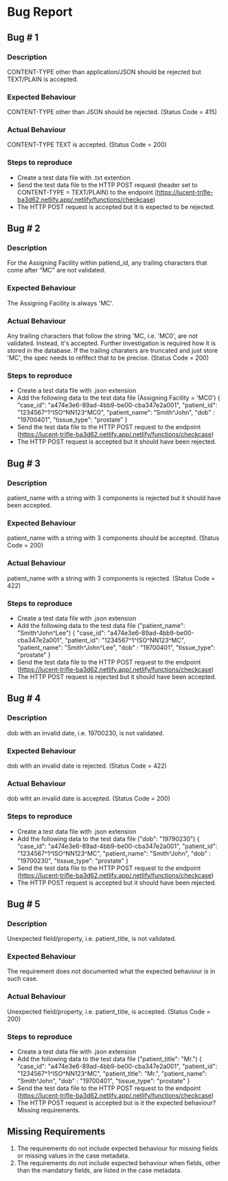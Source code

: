 # Bug Report

## Bug # 1 ##
### Description
CONTENT-TYPE other than application/JSON should be rejected but TEXT/PLAIN is accepted.

### Expected Behaviour
CONTENT-TYPE other than JSON should be rejected. (Status Code = 415)

### Actual Behaviour
CONTENT-TYPE TEXT is accepted. (Status Code = 200)

### Steps to reproduce
- Create a test data file with .txt extention
- Send the test data file to the HTTP POST request (header set to CONTENT-TYPE = TEXT/PLAIN) to the endpoint (https://lucent-trifle-ba3d62.netlify.app/.netlify/functions/checkcase)
- The HTTP POST request is accepted but it is expected to be rejected.

## Bug # 2 ##
### Description
For the Assigning Facility within patiend_id, any trailing characters that come after "MC" are not validated.

### Expected Behaviour
The Assigning Facility is always 'MC'.

### Actual Behaviour
Any trailing characters that follow the string 'MC, i.e. 'MC0', are not validated. Instead, it's accepted. 
Further investigation is required how it is stored in the database. If the trailing charaters are truncated and just store 'MC', the spec needs to reflfect that to be precise. (Status Code = 200)

### Steps to reproduce
- Create a test data file with .json extension
- Add the following data to the test data file (Assigning Facility = 'MC0')
{
    "case_id": "a474e3e6-89ad-4bb9-be00-cba347e2a001",
    "patient_id": "1234567^1^ISO^NN123^MC0",
    "patient_name": "Smith^John",
    "dob" : "19700401",
    "tissue_type": "prostate"
}
- Send the test data file to the HTTP POST request to the endpoint (https://lucent-trifle-ba3d62.netlify.app/.netlify/functions/checkcase)
- The HTTP POST request is accepted but it should have been rejected.

## Bug # 3 ##
### Description
patient_name with a string with 3 components is rejected but it should have been accepted.

### Expected Behaviour
patient_name with a string with 3 components should be accepted. (Status Code = 200)

### Actual Behaviour
patient_name with a string with 3 components is rejected. (Status Code = 422)

### Steps to reproduce
- Create a test data file with .json extension
- Add the following data to the test data file ("patient_name": "Smith^John^Lee")
{
    "case_id": "a474e3e6-89ad-4bb9-be00-cba347e2a001",
    "patient_id": "1234567^1^ISO^NN123^MC",
    "patient_name": "Smith^John^Lee",
    "dob" : "19700401",
    "tissue_type": "prostate"
}
- Send the test data file to the HTTP POST request to the endpoint (https://lucent-trifle-ba3d62.netlify.app/.netlify/functions/checkcase)
- The HTTP POST request is rejected but it should have been accepted.

## Bug # 4 ##
### Description
dob with an invalid date, i.e. 19700230, is not validated. 

### Expected Behaviour
dob with an invalid date is rejected. (Status Code = 422)

### Actual Behaviour
dob wiht an invalid date is accepted. (Status Code = 200)

### Steps to reproduce
- Create a test data file with .json extension
- Add the following data to the test data file ("dob": "19790230")
{
    "case_id": "a474e3e6-89ad-4bb9-be00-cba347e2a001",
    "patient_id": "1234567^1^ISO^NN123^MC",
    "patient_name": "Smith^John",
    "dob" : "19700230",
    "tissue_type": "prostate"
}
- Send the test data file to the HTTP POST request to the endpoint (https://lucent-trifle-ba3d62.netlify.app/.netlify/functions/checkcase)
- The HTTP POST request is accepted but it should have been rejected.

## Bug # 5 ##
### Description
Unexpected field/property, i.e. patient_title, is not validated. 

### Expected Behaviour
The requirement does not documented what the expected behaviour is in such case. 

### Actual Behaviour
Unexpected field/property, i.e. patient_title, is accepted. (Status Code = 200)

### Steps to reproduce
- Create a test data file with .json extension
- Add the following data to the test data file ("patient_title": "Mr.")
{
    "case_id": "a474e3e6-89ad-4bb9-be00-cba347e2a001",
    "patient_id": "1234567^1^ISO^NN123^MC",
    "patient_title": "Mr.",
    "patient_name": "Smith^John",
    "dob" : "19700401",
    "tissue_type": "prostate"
}
- Send the test data file to the HTTP POST request to the endpoint (https://lucent-trifle-ba3d62.netlify.app/.netlify/functions/checkcase)
- The HTTP POST request is accepted but is it the expected behaviour? Missing requirements.

## Missing Requirements ##
1. The requirements do not include expected behaviour for missing fields or missing values in the case metadata.
2. The requirements do not include expected behaviour when fields, other than the mandatory fields, are listed in the case metadata.
